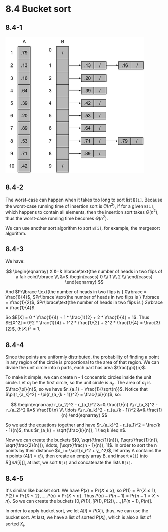 # 8.4 Bucket sort
## 8.4-1
![Alt text](./8.4-1.png)

## 8.4-2
The worst-case can happen when it takes too long to sort list `B[i]`. Because the worst-case running time of insertion sort is $\Theta(n^2)$, if for a given `B[i]`, which happens to contain all elements, then the insertion sort takes $\Theta(n^2)$, thus the worst-case running time becomes $\Theta(n^2)$.

We can use another sort algorithm to sort `B[i]`, for example, the mergesort algorithm.

## 8.4-3
We have:

$$
\begin{eqnarray}
X &=& I\lbrace\text{the number of heads in two flips of a fair coin}\rbrace \\\
&=& \begin{cases}
      0 \\\
      1 \\\
      2 \\\
    \end{cases}
\end{eqnarray}
$$

And $Pr\lbrace \text{the number of heads in two flips is } 0\rbrace = \frac{1}{4}$, $Pr\lbrace \text{the number of heads in two flips is } 1\rbrace = \frac{1}{2}$, $Pr\lbrace\text{the number of heads in two flips is } 2\rbrace = \frac{1}{4}$.

So $E[X] = 0 * \frac{1}{4} + 1 * \frac{1}{2} + 2 * \frac{1}{4} = 1$. Thus $E[X^2] = 0^2 * \frac{1}{4} + 1^2 * \frac{1}{2} + 2^2 * \frac{1}{4} = \frac{3}{2}$, $(E[X])^2 = 1$.

## 8.4-4
Since the points are uniformly distributed, the probability of finding a point in any region of the circle is proportional to the area of that region. We can divide the unit circle into n parts, each part has area $\frac{\pi}{n}$.

To make it simple, we can create n - 1 concentric circles inside the unit circle. Let $a_1$ be the first circle, so the unit circle is $a_n$. The area of $a_1$ is $\frac{\pi}{n}$, so we have $r_{a_1} = \frac{1}{\sqrt{n}}$. Notice that $\pi{r_{a_k}^2} - \pi{r_{a_{k - 1}}^2} = \frac{\pi}{n}$, so:

$$
\begin{eqnarray}
r_{a_2}^2 - r_{a_1}^2 &=& \frac{1}{n} \\\
r_{a_3}^2 - r_{a_2}^2 &=& \frac{1}{n} \\\
\ldots \\\
r_{a_k}^2 - r_{a_{k - 1}}^2 &=& \frac{1}{n}
\end{eqnarray}
$$

So we add the equations together and have $r_{a_k}^2 - r_{a_1}^2 = \frac{k - 1}{n}$, thus $r_{a_k} = \sqrt{\frac{k}{n}}, 1 \leq k \leq n$.

Now we can create the buckets $[0, \sqrt{\frac{1}{n}}), [\sqrt{\frac{1}{n}}, \sqrt{\frac{2}{n}}), \ldots, [\sqrt{\frac{n - 1}{n}}, 1]$. In order to sort the n points by their distance $d_i = \sqrt{x_i^2 + y_i^2}$, let array A contains the n points ($A[i] = d_i$), then create an empty array B, and insert `A[i]` into $B[\lfloor nA[i] \rfloor]$, at last, we sort `B[i]` and concatenate the lists `B[i]`.

## 8.4-5
It's similar like bucket sort. We have $P(x) = \text{Pr}\lbrace X \leq x \rbrace$, so $P(1) = \text{Pr}\lbrace X \leq 1 \rbrace, P(2) = \text{Pr}\lbrace X \leq 2 \rbrace, \ldots, P(n) = \text{Pr}\lbrace X \leq n \rbrace$. Thus $P(n) - P(n - 1) = \text{Pr}\lbrace n - 1 < X \leq n \rbrace$. So we can create the buckets $[0, P(1)), [P(1), P(2)), \ldots, [P(n - 1), P(n)]$.

In order to apply bucket sort, we let $A[i] = P(X_i)$, thus, we can use the bucket sort. At last, we have a list of sorted $P(X_i)$, which is also a list of sorted $X_i$.